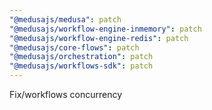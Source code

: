 ```yaml
---
"@medusajs/medusa": patch
"@medusajs/workflow-engine-inmemory": patch
"@medusajs/workflow-engine-redis": patch
"@medusajs/core-flows": patch
"@medusajs/orchestration": patch
"@medusajs/workflows-sdk": patch
---
```


Fix/workflows concurrency
